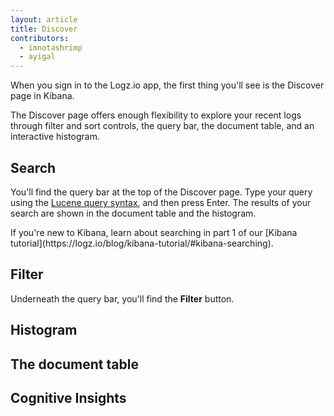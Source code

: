 ```yaml
---
layout: article
title: Discover
contributors:
  - imnotashrimp
  - ayigal
---
```


When you sign in to the Logz.io app, the first thing you'll see is the Discover page in Kibana. 

The Discover page offers enough flexibility to explore your recent logs through filter and sort controls, the query bar, the document table, and an interactive histogram.

## Search

You'll find the query bar at the top of the Discover page. Type your query using the [Lucene query syntax](https://www.elastic.co/guide/en/elasticsearch/reference/5.5/query-dsl-query-string-query.html#query-string-syntax), and then press Enter. The results of your search are shown in the document table and the histogram.

<div class="info-box tip">
  If you're new to Kibana, learn about searching in part 1 of our [Kibana tutorial](https://logz.io/blog/kibana-tutorial/#kibana-searching).
</div>

## Filter

Underneath the query bar, you'll find the **Filter** button.

## Histogram



## The document table

## Cognitive Insights